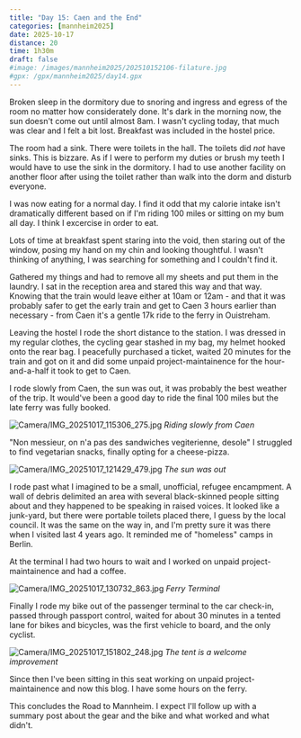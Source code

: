 ```yaml
--- 
title: "Day 15: Caen and the End"
categories: [mannheim2025]
date: 2025-10-17
distance: 20
time: 1h30m
draft: false
#image: /images/mannheim2025/202510152106-filature.jpg
#gpx: /gpx/mannheim2025/day14.gpx
---
```

Broken sleep in the dormitory due to snoring and ingress and egress of the
room no matter how considerately done. It's dark in the morning now, the sun
doesn't come out until almost 8am. I wasn't cycling today, that much was
clear and I felt a bit lost. Breakfast was included in the hostel price.

The room had a sink. There were toilets in the hall. The toilets did _not_
have sinks. This is bizzare. As if I were to perform my duties or brush my
teeth I would have to use the sink in the dormitory. I had to use another facility on
another floor after using the toilet rather than walk into the dorm and
disturb everyone.

I was now eating for a normal day. I find it odd that my calorie intake isn't
dramatically different based on if I'm riding 100 miles or sitting on my bum
all day. I think I excercise in order to eat.

Lots of time at breakfast spent staring into the void, then staring out of
the window, posing my hand on my chin and looking thoughtful. I wasn't
thinking of anything, I was searching for something and I couldn't find it.

Gathered my things and had to remove all my sheets and put them in the
laundry. I sat in the reception area and stared this way and
that way. Knowing that the train would leave either at 10am or 12am - and that
it was probably safer to get the early train and get to Caen 3 hours earlier
than necessary - from Caen it's a gentle 17k ride to the ferry in Ouistreham.

Leaving the hostel I rode the short distance to the station. I was dressed in
my regular clothes, the cycling gear stashed in my bag, my helmet hooked onto
the rear bag. I peacefully purchased a ticket, waited 20 minutes for the train
and got on it and did some unpaid project-maintainence for the hour-and-a-half
it took to get to Caen.

I rode slowly from Caen, the sun was out, it was probably the best weather of
the trip. It would've been a good day to ride the final 100 miles but the late
ferry was fully booked. 

![Camera/IMG_20251017_115306_275.jpg](/images/mannheim2025/202510162126-caen.jpg)
*Riding slowly from Caen*

"Non messieur, on n'a pas des sandwiches vegiterienne, desole" I struggled to
find vegetarian snacks, finally opting for a cheese-pizza.

![Camera/IMG_20251017_121429_479.jpg](/images/mannheim2025/202510162126-sun.jpg)
*The sun was out*

I rode past what I imagined to be a small, unofficial, refugee encampment.
A wall of debris delimited an area with several black-skinned people sitting
about and they happened to be speaking in raised voices. It looked
like a junk-yard, but there were portable toilets placed there, I guess by the
local council. It was the same on the way in, and I'm pretty sure it was there
when I visited last 4 years ago. It reminded me of "homeless" camps in Berlin.

At the terminal I had two hours to wait and I worked on unpaid
project-maintainence and had a coffee.

![Camera/IMG_20251017_130732_863.jpg](/images/mannheim2025/202510162126-gare.jpg)
*Ferry Terminal*

Finally I rode my bike out of the passenger terminal to the car check-in,
passed through passport control, waited for about 30 minutes in a tented lane
for bikes and bicycles, was the first vehicle to board, and the only cyclist.

![Camera/IMG_20251017_151802_248.jpg](/images/mannheim2025/202510162126-tent.jpg)
*The tent is a welcome improvement*

Since then I've been sitting in this seat working on unpaid
project-maintainence and now this blog. I have some hours on the ferry.

This concludes the Road to Mannheim. I expect I'll follow up with a summary
post about the gear and the bike and what worked and what didn't.
